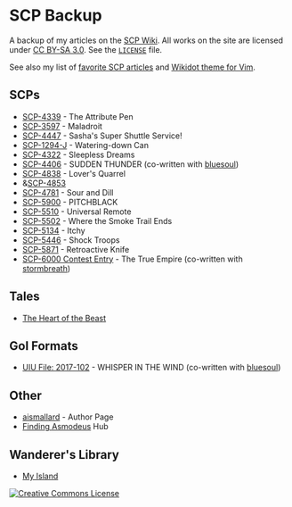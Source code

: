 # SCP Backup
A backup of my articles on the [SCP Wiki](https://scp-wiki.wikidot.com).
All works on the site are licensed under [CC BY-SA 3.0](https://creativecommons.org/licenses/by-sa/3.0/).
See the [`LICENSE`](https://github.com/ammongit/scp/blob/master/LICENSE.md) file.

See also my list of [favorite SCP articles](https://ammonsmith.me/favorite-scp.html) and [Wikidot theme for Vim](https://github.com/ammongit/vim-wikidot).

## SCPs
* [SCP-4339](https://scp-wiki.wikidot.com/scp-4339) - The Attribute Pen
* [SCP-3597](https://scp-wiki.wikidot.com/scp-3597) - Maladroit
* [SCP-4447](https://scp-wiki.wikidot.com/scp-4447) - Sasha's Super Shuttle Service!
* [SCP-1294-J](https://scp-wiki.wikidot.com/scp-1294-J) - Watering-down Can
* [SCP-4322](https://scp-wiki.wikidot.com/scp-4322) - Sleepless Dreams
* [SCP-4406](https://scp-wiki.wikidot.com/scp-4406) - SUDDEN THUNDER (co-written with [bluesoul](https://github.com/pxdnbluesoul))
* [SCP-4838](https://scp-wiki.wikidot.com/scp-4838) - Lover's Quarrel
* &[SCP-4853](https://scp-wiki.wikidot.com/scp-4853)
* [SCP-4781](https://scp-wiki.wikidot.com/scp-4781) - Sour and Dill
* [SCP-5900](https://scp-wiki.wikidot.com/scp-5900) - PITCHBLACK
* [SCP-5510](https://scp-wiki.wikidot.com/scp-5510) - Universal Remote
* [SCP-5502](https://scp-wiki.wikidot.com/scp-5502) - Where the Smoke Trail Ends
* [SCP-5134](https://scp-wiki.wikidot.com/scp-5134) - Itchy
* [SCP-5446](https://scp-wiki.wikidot.com/scp-5446) - Shock Troops
* [SCP-5871](https://scp-wiki.wikidot.com/scp-5871) - Retroactive Knife
* [SCP-6000 Contest Entry](https://scp-wiki.wikidot.com/6000contestaisstorm) - The True Empire (co-written with [stormbreath](https://github.com/stormbreath))

## Tales
* [The Heart of the Beast](https://scp-wiki.wikidot.com/heart-of-the-beast)

## GoI Formats
* [UIU File: 2017-102](https://scp-wiki.wikidot.com/uiu-file-2017-102) - WHISPER IN THE WIND (co-written with [bluesoul](https://github.com/pxdnbluesoul))

## Other
* [aismallard](https://scp-wiki.wikidot.com/aismallard) - Author Page
* [Finding Asmodeus](https://scp-wiki.wikidot.com/finding-asmodeus) Hub

## Wanderer's Library
* [My Island](https://wanderers-library.wikidot.com/my-island)

[![Creative Commons License](https://i.creativecommons.org/l/by-sa/3.0/88x31.png)](http://creativecommons.org/licenses/by-sa/3.0/)
